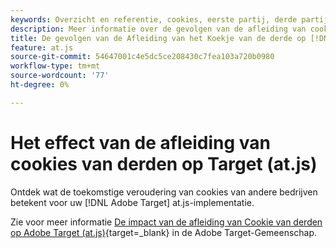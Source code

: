 ```yaml
---
keywords: Overzicht en referentie, cookies, eerste partij, derde partij, eerste partij, derde partij, eerste partij, derde partij, derde partij, eerste partij, eerste partij, derde partij, at.js
description: Meer informatie over de gevolgen van de afleiding van cookies van andere bedrijven op [!DNL Adobe Target] (om.js)
title: De gevolgen van de Afleiding van het Koekje van de derde op [!DNL Adobe Target] (om.js)
feature: at.js
source-git-commit: 54647001c4e5dc5ce208430c7fea103a720b0980
workflow-type: tm+mt
source-wordcount: '77'
ht-degree: 0%

---
```


# Het effect van de afleiding van cookies van derden op Target (at.js)

Ontdek wat de toekomstige veroudering van cookies van andere bedrijven betekent voor uw [!DNL Adobe Target] at.js-implementatie.

Zie voor meer informatie [De impact van de afleiding van Cookie van derden op Adobe Target (at.js)](https://experienceleaguecommunities.adobe.com/t5/adobe-target-blogs/the-impact-of-third-party-cookie-deprecation-on-adobe-target-at/ba-p/661615?search=Third%20Party%20Cookie%20Deprecation){target=_blank} in de Adobe Target-Gemeenschap.